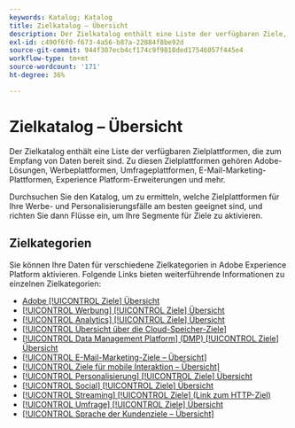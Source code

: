 ```yaml
---
keywords: Katalog; Katalog
title: Zielkatalog – Übersicht
description: Der Zielkatalog enthält eine Liste der verfügbaren Ziele, die zum Empfang von Daten bereit sind. Zu diesen Zielen gehören Adobe-Lösungen, Werbeplattformen, Umfrageplattformen, E-Mail-Marketing-Plattformen und mehr.
exl-id: c490f6f0-f673-4a56-b87a-22884f8be92d
source-git-commit: 944f307ecb4cf174c9f9818ded17546057f445e4
workflow-type: tm+mt
source-wordcount: '171'
ht-degree: 36%

---
```


# Zielkatalog – Übersicht

Der Zielkatalog enthält eine Liste der verfügbaren Zielplattformen, die zum Empfang von Daten bereit sind. Zu diesen Zielplattformen gehören Adobe-Lösungen, Werbeplattformen, Umfrageplattformen, E-Mail-Marketing-Plattformen, Experience Platform-Erweiterungen und mehr.

Durchsuchen Sie den Katalog, um zu ermitteln, welche Zielplattformen für Ihre Werbe- und Personalisierungsfälle am besten geeignet sind, und richten Sie dann Flüsse ein, um Ihre Segmente für Ziele zu aktivieren.

<div id="recs-overview-body-1"></div>
<div id="recs-overview-body-2"></div>
<div id="recs-overview-body-3"></div>
<div id="recs-overview-body-4"></div>
<div id="recs-overview-body-5"></div>
<div id="recs-overview-body-6"></div>

## Zielkategorien

Sie können Ihre Daten für verschiedene Zielkategorien in Adobe Experience Platform aktivieren. Folgende Links bieten weiterführende Informationen zu einzelnen Zielkategorien:

- [Adobe [!UICONTROL Ziele] Übersicht](adobe/overview.md)
- [[!UICONTROL Werbung] [!UICONTROL Ziele] Übersicht](advertising/overview.md)
- [[!UICONTROL Analytics] [!UICONTROL Ziele] Übersicht](analytics/overview.md)
- [[!UICONTROL Übersicht über die Cloud-Speicher-Ziele]](cloud-storage/overview.md)
- [[!UICONTROL Data Management Platform] (DMP) [!UICONTROL Ziele] Übersicht](data-management/overview.md)
- [[!UICONTROL E-Mail-Marketing-Ziele – Übersicht]](email-marketing/overview.md)
- [[!UICONTROL Ziele für mobile Interaktion – Übersicht]](mobile-engagement/overview.md)
- [[!UICONTROL Personalisierung] [!UICONTROL Ziele] Übersicht](personalization/overview.md)
- [[!UICONTROL Social] [!UICONTROL Ziele] Übersicht](social/overview.md)
- [[!UICONTROL Streaming] [!UICONTROL Ziele] (Link zum HTTP-Ziel)](streaming/http-destination.md)
- [[!UICONTROL Umfrage] [!UICONTROL Ziele] Übersicht](survey/overview.md)
- [[!UICONTROL Sprache der Kundenziele – Übersicht]](voice/overview.md)
